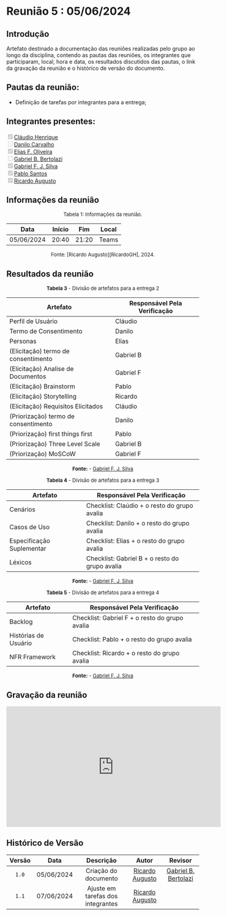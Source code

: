 # Reunião 5 : 05/06/2024

## Introdução

Artefato destinado a documentação das reuniões realizadas pelo grupo ao longo da disciplina, contendo as pautas das reuniões, os integrantes que participaram, local, hora e data, os resultados discutidos das pautas, o link da gravação da reunião e o histórico de versão do documento. 

## Pautas da reunião:

- Definição de tarefas por integrantes para a entrega;

## Integrantes presentes:

<label><input type="checkbox" checked disabled>[Cláudio Henrique][ClaudioGH]</label><br>
<label><input type="checkbox"  disabled>[Danilo Carvalho][DaniloGH]</label><br>
<label><input type="checkbox" checked disabled>[Elias F. Oliveira][EliasGH]</label><br>
<label><input type="checkbox"  disabled>[Gabriel B. Bertolazi][GabrielBGH]</label><br>
<label><input type="checkbox" checked disabled>[Gabriel F. J. Silva][GabrielFGH]</label><br>
<label><input type="checkbox" checked disabled>[Pablo Santos][PabloGH]</label><br>
<label><input type="checkbox" checked disabled>[Ricardo Augusto][RicardoGH]</label><br>

## Informações da reunião

<font size="2" >
<p style="text-align: center"> Tabela 1: Informações da reunião. </p>
</font>
<center>
 
| Data | Início | Fim | Local |
|:-:|:-:|:-:|:-:|
| 05/06/2024 | 20:40 | 21:20 | Teams |

</center>
<font size="2"><p style="text-align: center">
    Fonte: [Ricardo Augusto][RicardoGH], 2024.
</p></font>

## Resultados da reunião

<center>

<font size="2"><p style="text-align: center">
    <b>Tabela 3</b> - Divisão de artefatos para a entrega 2
</p></font>

| Artefato | Responsável Pela Verificação |
| - | - |
| Perfil de Usuário | Cláudio |
| Termo de Consentimento | Danilo |
| Personas | Elias |
| (Elicitação) termo de consentimento | Gabriel B |
| (Elicitação) Analise de Documentos | Gabriel F |
| (Elicitação) Brainstorm | Pablo |
| (Elicitação) Storytelling | Ricardo |
| (Elicitação) Requisitos Elicitados | Cláudio |
| (Priorização) termo de consentimento | Danilo |
| (Priorização) first things first | Pablo |
| (Priorização) Three Level Scale | Gabriel B |
| (Priorização) MoSCoW | Gabriel F |

<font size="2"><p style="text-align: center">
    <b>Fonte:</b> - [Gabriel F. J. Silva][GabrielFGH]
</p></font>

<font size="2"><p style="text-align: center">
    <b>Tabela 4</b> - Divisão de artefatos para a entrega 3
</p></font>

| Artefato | Responsável Pela Verificação |
| - | - |
| Cenários | Checklist: Claúdio + o resto do grupo avalia | 
| Casos de Uso | Checklist: Danilo + o resto do grupo avalia |
| Especificação Suplementar | Checklist: Elias + o resto do grupo avalia |
| Léxicos | Checklist: Gabriel B + o resto do grupo avalia |

<font size="2"><p style="text-align: center">
    <b>Fonte:</b> - [Gabriel F. J. Silva][GabrielFGH]
</p></font>

<font size="2"><p style="text-align: center">
    <b>Tabela 5</b> - Divisão de artefatos para a entrega 4
</p></font>

| Artefato | Responsável Pela Verificação |
| - | - |
| Backlog | Checklist: Gabriel F + o resto do grupo avalia |
| Histórias de Usuário | Checklist: Pablo + o resto do grupo avalia |
| NFR Framework | Checklist: Ricardo + o resto do grupo avalia |

<font size="2"><p style="text-align: center">
    <b>Fonte:</b> - [Gabriel F. J. Silva][GabrielFGH]
</p></font>

</center>

## Gravação da reunião

<center>

<iframe width="560" height="315" src="https://www.youtube.com/embed/RECykqrl4oM?si=5jhtjfXnaHH8qSqV" title="YouTube video player" frameborder="0" allow="accelerometer; autoplay; clipboard-write; encrypted-media; gyroscope; picture-in-picture; web-share" referrerpolicy="strict-origin-when-cross-origin" allowfullscreen></iframe>

</center>

## Histórico de Versão

| Versão | Data | Descrição | Autor | Revisor
|:-:|:-:|:-:|:-:|:-:|
|`1.0`| 05/06/2024 | Criação do documento| [Ricardo Augusto][RicardoGH] | [Gabriel B. Bertolazi][GabrielBGH] |
|`1.1`| 07/06/2024 | Ajuste em tarefas dos integrantes | [Ricardo Augusto][RicardoGH] | |

[ClaudioGH]: https://github.com/claudiohsc
[DaniloGH]: https://github.com/Danilo-Carvalho-Antunes
[EliasGH]: https://github.com/EliasOliver21
[GabrielBGH]: https://github.com/Bertolazi
[GabrielFGH]: https://github.com/MMcLovin
[PabloGH]: https://github.com/pabloheika
[RicardoGH]: https://www.github.com/avmricardo
